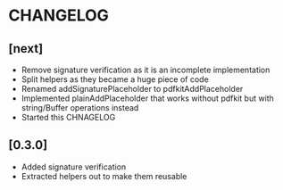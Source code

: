 # CHANGELOG

## [next]

* Remove signature verification as it is an incomplete implementation
* Split helpers as they became a huge piece of code
* Renamed addSignaturePlaceholder to pdfkitAddPlaceholder
* Implemented plainAddPlaceholder that works without pdfkit but with string/Buffer operations instead
* Started this CHNAGELOG

## [0.3.0]

* Added signature verification
* Extracted helpers out to make them reusable
